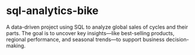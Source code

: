 # sql-analytics-bike
A data-driven project using SQL to analyze global sales of cycles and their parts. The goal is to uncover key insights—like best-selling products, regional performance, and seasonal trends—to support business decision-making.
